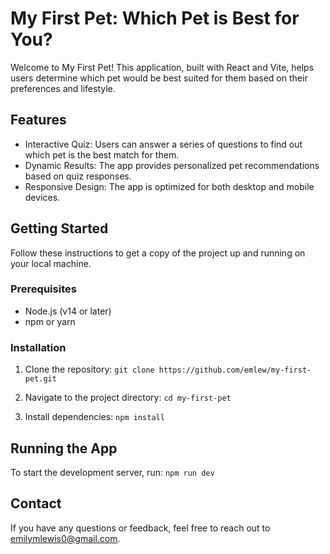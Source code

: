 # My First Pet: Which Pet is Best for You?
Welcome to My First Pet! This application, built with React and Vite, helps users determine which pet would be best suited for them based on their preferences and lifestyle.

## Features
- Interactive Quiz: Users can answer a series of questions to find out which pet is the best match for them.
- Dynamic Results: The app provides personalized pet recommendations based on quiz responses.
- Responsive Design: The app is optimized for both desktop and mobile devices.

## Getting Started
Follow these instructions to get a copy of the project up and running on your local machine.

### Prerequisites
- Node.js (v14 or later)
- npm or yarn

### Installation
1. Clone the repository:
```git clone https://github.com/emlew/my-first-pet.git```

2. Navigate to the project directory:
```cd my-first-pet```

3. Install dependencies:
```npm install```

## Running the App
To start the development server, run:
```npm run dev```

## Contact
If you have any questions or feedback, feel free to reach out to emilymlewis0@gmail.com.
